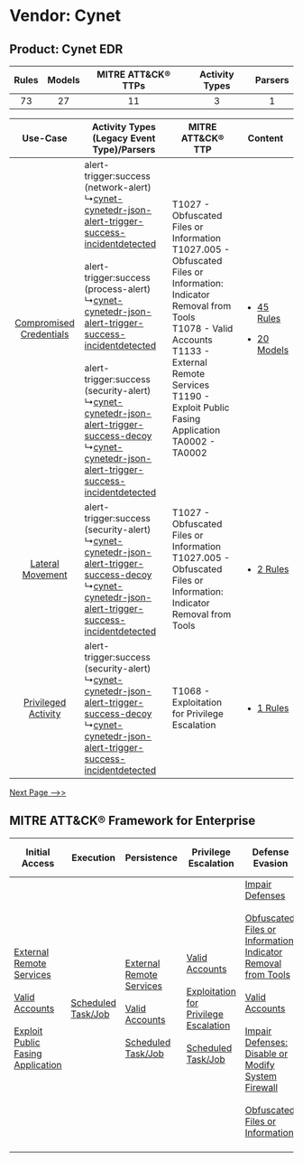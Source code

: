 Vendor: Cynet
=============
Product: Cynet EDR
------------------
| Rules | Models | MITRE ATT&CK® TTPs | Activity Types | Parsers |
|:-----:|:------:|:------------------:|:--------------:|:-------:|
|  73   |   27   |         11         |       3        |    1    |

|    Use-Case    | Activity Types (Legacy Event Type)/Parsers    | MITRE ATT&CK® TTP    | Content    |
|:----:| ---- | ---- | ---- |
| [Compromised Credentials](../../../UseCases/uc_compromised_credentials.md) |  alert-trigger:success (network-alert)<br> ↳[cynet-cynetedr-json-alert-trigger-success-incidentdetected](Ps/pC_cynetcynetedrjsonalerttriggersuccessincidentdetected.md)<br><br> alert-trigger:success (process-alert)<br> ↳[cynet-cynetedr-json-alert-trigger-success-incidentdetected](Ps/pC_cynetcynetedrjsonalerttriggersuccessincidentdetected.md)<br><br> alert-trigger:success (security-alert)<br> ↳[cynet-cynetedr-json-alert-trigger-success-decoy](Ps/pC_cynetcynetedrjsonalerttriggersuccessdecoy.md)<br> ↳[cynet-cynetedr-json-alert-trigger-success-incidentdetected](Ps/pC_cynetcynetedrjsonalerttriggersuccessincidentdetected.md)<br> | T1027 - Obfuscated Files or Information<br>T1027.005 - Obfuscated Files or Information: Indicator Removal from Tools<br>T1078 - Valid Accounts<br>T1133 - External Remote Services<br>T1190 - Exploit Public Fasing Application<br>TA0002 - TA0002<br> | [<ul><li>45 Rules</li></ul><ul><li>20 Models</li></ul>](RM/r_m_cynet_cynet_edr_Compromised_Credentials.md) |
|        [Lateral Movement](../../../UseCases/uc_lateral_movement.md)        |  alert-trigger:success (security-alert)<br> ↳[cynet-cynetedr-json-alert-trigger-success-decoy](Ps/pC_cynetcynetedrjsonalerttriggersuccessdecoy.md)<br> ↳[cynet-cynetedr-json-alert-trigger-success-incidentdetected](Ps/pC_cynetcynetedrjsonalerttriggersuccessincidentdetected.md)<br>    | T1027 - Obfuscated Files or Information<br>T1027.005 - Obfuscated Files or Information: Indicator Removal from Tools<br>    | [<ul><li>2 Rules</li></ul>](RM/r_m_cynet_cynet_edr_Lateral_Movement.md)    |
|     [Privileged Activity](../../../UseCases/uc_privileged_activity.md)     |  alert-trigger:success (security-alert)<br> ↳[cynet-cynetedr-json-alert-trigger-success-decoy](Ps/pC_cynetcynetedrjsonalerttriggersuccessdecoy.md)<br> ↳[cynet-cynetedr-json-alert-trigger-success-incidentdetected](Ps/pC_cynetcynetedrjsonalerttriggersuccessincidentdetected.md)<br>    | T1068 - Exploitation for Privilege Escalation<br>    | [<ul><li>1 Rules</li></ul>](RM/r_m_cynet_cynet_edr_Privileged_Activity.md)    |
[Next Page -->>](2_ds_cynet_cynet_edr.md)

MITRE ATT&CK® Framework for Enterprise
--------------------------------------
| Initial Access                                                                                                                                                                                                                         | Execution                                                               | Persistence                                                                                                                                                                                                             | Privilege Escalation                                                                                                                                                                                                                 | Defense Evasion                                                                                                                                                                                                                                                                                                                                                                                                                                              | Credential Access | Discovery | Lateral Movement | Collection | Command and Control | Exfiltration | Impact |
| -------------------------------------------------------------------------------------------------------------------------------------------------------------------------------------------------------------------------------------- | ----------------------------------------------------------------------- | ----------------------------------------------------------------------------------------------------------------------------------------------------------------------------------------------------------------------- | ------------------------------------------------------------------------------------------------------------------------------------------------------------------------------------------------------------------------------------ | ------------------------------------------------------------------------------------------------------------------------------------------------------------------------------------------------------------------------------------------------------------------------------------------------------------------------------------------------------------------------------------------------------------------------------------------------------------ | ----------------- | --------- | ---------------- | ---------- | ------------------- | ------------ | ------ |
| [External Remote Services](https://attack.mitre.org/techniques/T1133)<br><br>[Valid Accounts](https://attack.mitre.org/techniques/T1078)<br><br>[Exploit Public Fasing Application](https://attack.mitre.org/techniques/T1190)<br><br> | [Scheduled Task/Job](https://attack.mitre.org/techniques/T1053)<br><br> | [External Remote Services](https://attack.mitre.org/techniques/T1133)<br><br>[Valid Accounts](https://attack.mitre.org/techniques/T1078)<br><br>[Scheduled Task/Job](https://attack.mitre.org/techniques/T1053)<br><br> | [Valid Accounts](https://attack.mitre.org/techniques/T1078)<br><br>[Exploitation for Privilege Escalation](https://attack.mitre.org/techniques/T1068)<br><br>[Scheduled Task/Job](https://attack.mitre.org/techniques/T1053)<br><br> | [Impair Defenses](https://attack.mitre.org/techniques/T1562)<br><br>[Obfuscated Files or Information: Indicator Removal from Tools](https://attack.mitre.org/techniques/T1027/005)<br><br>[Valid Accounts](https://attack.mitre.org/techniques/T1078)<br><br>[Impair Defenses: Disable or Modify System Firewall](https://attack.mitre.org/techniques/T1562/004)<br><br>[Obfuscated Files or Information](https://attack.mitre.org/techniques/T1027)<br><br> |                   |           |                  |            |                     |              |        |